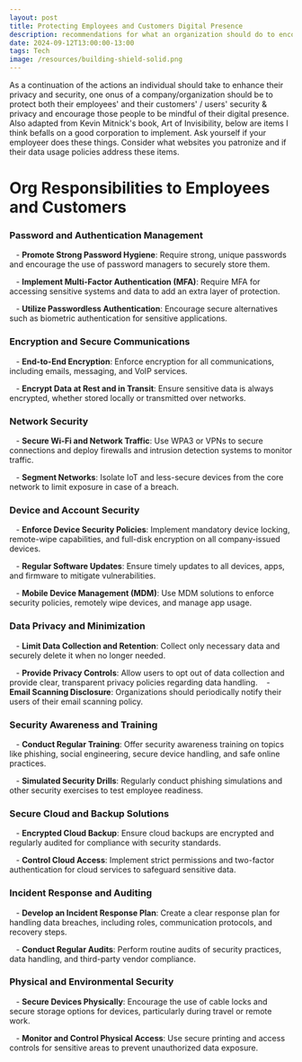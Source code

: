 ```yaml
---
layout: post
title: Protecting Employees and Customers Digital Presence
description: recommendations for what an organization should do to encourage their clients and employees practice safer and smarter digital activities
date: 2024-09-12T13:00:00-13:00
tags: Tech
image: /resources/building-shield-solid.png
---
```

As a continuation of the actions an individual should take to enhance their privacy and security, one onus of a company/organization should be to protect both their employees' and their customers' / users' security & privacy and encourage those people to be mindful of their digital presence. Also adapted from Kevin Mitnick's book, Art of Invisibility, below are items I think befalls on a good corporation to implement. Ask yourself if your employeer does these things. Consider what websites you patronize and if their data usage policies address these items.

# Org Responsibilities to Employees and Customers

### Password and Authentication Management

   - **Promote Strong Password Hygiene**: Require strong, unique passwords and encourage the use of password managers to securely store them.

   - **Implement Multi-Factor Authentication (MFA)**: Require MFA for accessing sensitive systems and data to add an extra layer of protection.

   - **Utilize Passwordless Authentication**: Encourage secure alternatives such as biometric authentication for sensitive applications.
###  Encryption and Secure Communications

   - **End-to-End Encryption**: Enforce encryption for all communications, including emails, messaging, and VoIP services.

   - **Encrypt Data at Rest and in Transit**: Ensure sensitive data is always encrypted, whether stored locally or transmitted over networks.
### Network Security

   - **Secure Wi-Fi and Network Traffic**: Use WPA3 or VPNs to secure connections and deploy firewalls and intrusion detection systems to monitor traffic.

   - **Segment Networks**: Isolate IoT and less-secure devices from the core network to limit exposure in case of a breach.
### Device and Account Security

   - **Enforce Device Security Policies**: Implement mandatory device locking, remote-wipe capabilities, and full-disk encryption on all company-issued devices.

   - **Regular Software Updates**: Ensure timely updates to all devices, apps, and firmware to mitigate vulnerabilities.

   - **Mobile Device Management (MDM)**: Use MDM solutions to enforce security policies, remotely wipe devices, and manage app usage.
### Data Privacy and Minimization

   - **Limit Data Collection and Retention**: Collect only necessary data and securely delete it when no longer needed. 

   - **Provide Privacy Controls**: Allow users to opt out of data collection and provide clear, transparent privacy policies regarding data handling.
   - **Email Scanning Disclosure**: Organizations should periodically notify their users of their email scanning policy.
### Security Awareness and Training

   - **Conduct Regular Training**: Offer security awareness training on topics like phishing, social engineering, secure device handling, and safe online practices.

   - **Simulated Security Drills**: Regularly conduct phishing simulations and other security exercises to test employee readiness.
### Secure Cloud and Backup Solutions

   - **Encrypted Cloud Backup**: Ensure cloud backups are encrypted and regularly audited for compliance with security standards.

   - **Control Cloud Access**: Implement strict permissions and two-factor authentication for cloud services to safeguard sensitive data.
### Incident Response and Auditing

   - **Develop an Incident Response Plan**: Create a clear response plan for handling data breaches, including roles, communication protocols, and recovery steps.

   - **Conduct Regular Audits**: Perform routine audits of security practices, data handling, and third-party vendor compliance.
### Physical and Environmental Security

   - **Secure Devices Physically**: Encourage the use of cable locks and secure storage options for devices, particularly during travel or remote work.

   - **Monitor and Control Physical Access**: Use secure printing and access controls for sensitive areas to prevent unauthorized data exposure.